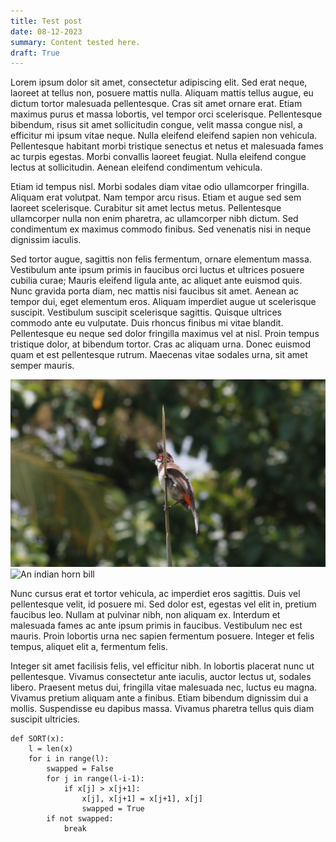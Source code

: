 ```yaml
---
title: Test post
date: 08-12-2023
summary: Content tested here.
draft: True
---
```


Lorem ipsum dolor sit amet, consectetur adipiscing elit. Sed erat neque, laoreet at tellus non, posuere mattis nulla. Aliquam mattis tellus augue, eu dictum tortor malesuada pellentesque. Cras sit amet ornare erat. Etiam maximus purus et massa lobortis, vel tempor orci scelerisque. Pellentesque bibendum, risus sit amet sollicitudin congue, velit massa congue nisl, a efficitur mi ipsum vitae neque. Nulla eleifend eleifend sapien non vehicula. Pellentesque habitant morbi tristique senectus et netus et malesuada fames ac turpis egestas. Morbi convallis laoreet feugiat. Nulla eleifend congue lectus at sollicitudin. Aenean eleifend condimentum vehicula.

Etiam id tempus nisl. Morbi sodales diam vitae odio ullamcorper fringilla. Aliquam erat volutpat. Nam tempor arcu risus. Etiam et augue sed sem laoreet scelerisque. Curabitur sit amet lectus metus. Pellentesque ullamcorper nulla non enim pharetra, ac ullamcorper nibh dictum. Sed condimentum ex maximus commodo finibus. Sed venenatis nisi in neque dignissim iaculis.

Sed tortor augue, sagittis non felis fermentum, ornare elementum massa. Vestibulum ante ipsum primis in faucibus orci luctus et ultrices posuere cubilia curae; Mauris eleifend ligula ante, ac aliquet ante euismod quis. Nunc gravida porta diam, nec mattis nisi faucibus sit amet. Aenean ac tempor dui, eget elementum eros. Aliquam imperdiet augue ut scelerisque suscipit. Vestibulum suscipit scelerisque sagittis. Quisque ultrices commodo ante eu vulputate. Duis rhoncus finibus mi vitae blandit. Pellentesque eu neque sed dolor fringilla maximus vel at nisl. Proin tempus tristique dolor, at bibendum tortor. Cras ac aliquam urna. Donec euismod quam et est pellentesque rutrum. Maecenas vitae sodales urna, sit amet semper mauris.

![A red vented bulbul](static/red-vented-bulbul.jpg)
![An indian horn bill](static/indian-horn-bill.jpg)

Nunc cursus erat et tortor vehicula, ac imperdiet eros sagittis. Duis vel pellentesque velit, id posuere mi. Sed dolor est, egestas vel elit in, pretium faucibus leo. Nullam at pulvinar nibh, non aliquam ex. Interdum et malesuada fames ac ante ipsum primis in faucibus. Vestibulum nec est mauris. Proin lobortis urna nec sapien fermentum posuere. Integer et felis tempus, aliquet elit a, fermentum felis.

Integer sit amet facilisis felis, vel efficitur nibh. In lobortis placerat nunc ut pellentesque. Vivamus consectetur ante iaculis, auctor lectus ut, sodales libero. Praesent metus dui, fringilla vitae malesuada nec, luctus eu magna. Vivamus pretium aliquam ante a finibus. Etiam bibendum dignissim dui a mollis. Suspendisse eu dapibus massa. Vivamus pharetra tellus quis diam suscipit ultricies.

```
def SORT(x):
    l = len(x)
    for i in range(l):
        swapped = False
        for j in range(l-i-1):
            if x[j] > x[j+1]:
                x[j], x[j+1] = x[j+1], x[j]
                swapped = True
        if not swapped:
            break
```